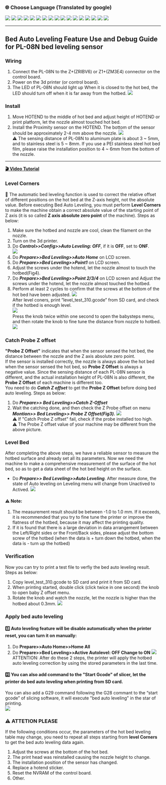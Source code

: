 ### :globe_with_meridians: Choose Language (Translated by google)
[![](../../lanpic/ES.png)](https://github-com.translate.goog/ZONESTAR3D/Upgrade-kit-guide/tree/main/Bed_Leveling_Sensor/PL-08N?_x_tr_sl=en&_x_tr_tl=es)
[![](../../lanpic/FR.png)](https://github-com.translate.goog/ZONESTAR3D/Upgrade-kit-guide/tree/main/Bed_Leveling_Sensor/PL-08N?_x_tr_sl=en&_x_tr_tl=fr)
[![](../../lanpic/PT.png)](https://github-com.translate.goog/ZONESTAR3D/Upgrade-kit-guide/tree/main/Bed_Leveling_Sensor/PL-08N?_x_tr_sl=en&_x_tr_tl=pt)
[![](../../lanpic/DE.png)](https://github-com.translate.goog/ZONESTAR3D/Upgrade-kit-guide/tree/main/Bed_Leveling_Sensor/PL-08N?_x_tr_sl=en&_x_tr_tl=de)
[![](../../lanpic/IT.png)](https://github-com.translate.goog/ZONESTAR3D/Upgrade-kit-guide/tree/main/Bed_Leveling_Sensor/PL-08N?_x_tr_sl=en&_x_tr_tl=it)
[![](../../lanpic/PL.png)](https://github-com.translate.goog/ZONESTAR3D/Upgrade-kit-guide/tree/main/Bed_Leveling_Sensor/PL-08N?_x_tr_sl=en&_x_tr_tl=pl)
[![](../../lanpic/RU.png)](https://github-com.translate.goog/ZONESTAR3D/Upgrade-kit-guide/tree/main/Bed_Leveling_Sensor/PL-08N?_x_tr_sl=en&_x_tr_tl=ru)
[![](../../lanpic/GR.png)](https://github-com.translate.goog/ZONESTAR3D/Upgrade-kit-guide/tree/main/Bed_Leveling_Sensor/PL-08N?_x_tr_sl=en&_x_tr_tl=el)
[![](../../lanpic/JP.png)](https://github-com.translate.goog/ZONESTAR3D/Upgrade-kit-guide/tree/main/Bed_Leveling_Sensor/PL-08N?_x_tr_sl=en&_x_tr_tl=ja)
[![](../../lanpic/KR.png)](https://github-com.translate.goog/ZONESTAR3D/Upgrade-kit-guide/tree/main/Bed_Leveling_Sensor/PL-08N?_x_tr_sl=en&_x_tr_tl=ko)
[![](../../lanpic/ID.png)](https://github-com.translate.goog/ZONESTAR3D/Upgrade-kit-guide/tree/main/Bed_Leveling_Sensor/PL-08N?_x_tr_sl=en&_x_tr_tl=id)
[![](../../lanpic/TH.png)](https://github-com.translate.goog/ZONESTAR3D/Upgrade-kit-guide/tree/main/Bed_Leveling_Sensor/PL-08N?_x_tr_sl=en&_x_tr_tl=th)
[![](../../lanpic/VN.png)](https://github-com.translate.goog/ZONESTAR3D/Upgrade-kit-guide/tree/main/Bed_Leveling_Sensor/PL-08N?_x_tr_sl=en&_x_tr_tl=vi)
[![](../../lanpic/IL.png)](https://github-com.translate.goog/ZONESTAR3D/Upgrade-kit-guide/tree/main/Bed_Leveling_Sensor/PL-08N?_x_tr_sl=en&_x_tr_tl=iw)
[![](../../lanpic/SA.png)](https://github-com.translate.goog/ZONESTAR3D/Upgrade-kit-guide/tree/main/Bed_Leveling_Sensor/PL-08N?_x_tr_sl=en&_x_tr_tl=ar)
[![](../../lanpic/TR.png)](https://github-com.translate.goog/ZONESTAR3D/Upgrade-kit-guide/tree/main/Bed_Leveling_Sensor/PL-08N?_x_tr_sl=en&_x_tr_tl=tr)
[![](../../lanpic/CN.png)](https://github-com.translate.goog/ZONESTAR3D/Upgrade-kit-guide/tree/main/Bed_Leveling_Sensor/PL-08N?_x_tr_sl=en&_x_tr_tl=zh-CN)

-----
## Bed Auto Leveling Feature Use and Debug Guide for PL-08N bed leveling sensor
### Wiring
1. Connect the PL-08N to the Z+(ZRIBV6) or Z1+(ZM3E4) connector on the control board.   
2. Power on the 3d printer (or control board).
3. The LED of PL-08N should light up When it is closed to the hot bed, the LED should turn off when it is far away from the hotbed.
![](./wiring.jpg)

### Install
1. Move HOTEND to the middle of hot bed and adjust height of HOTEND or print platform, let the nozzle almost touched hot bed.   
2. Install the Proximity sensor on the HOTEND. The bottom of the sensor should be approximately 2-4 mm above the nozzle.
![](./install.jpg)   
:warning: The sensing distance of PL-08N to aluminum plate is about 3 ~ 5mm, and to stainless steel is 5 ~ 8mm. If you use a PEI stainless steel hot bed film, please raise the installation position to 4 ~ 6mm from the bottom of the nozzle.

----
**[:clapper: Video Tutorial](https://youtu.be/Zoyl6PybsUk)**    
### Level Corners
:loudspeaker: The automatic bed leveling function is used to correct the relative offset of different positions on the hot bed at the Z-axis height, not the absolute value. Before executing Bed Auto Leveling, you must perform **Level Corners** to make the machine obtain a correct absolute value of the starting point of Z axis (it is so called **Z axis absolute zero point** of the machine). Steps as below:    
1. Make sure the hotbed and nozzle are cool, clean the filament on the nozzle.
2. Turn on the 3d printer.
3. Do ***Control>>Config>>Auto Leveling: OFF***, if it is **OFF**, set to **ONF**.     
![](0.jpg)    
4. Do ***Prepare>>Bed Leveling>>Auto Home*** on LCD screen. 
5. Do ***Prepare>>Bed Leveling>>Point1*** on LCD screen. 
6. Adjust the screws under the hotend, let the nozzle almost to touch the hotbed(Fig4).
7. Do ***Prepare>>Bed Leveling>>Point 2/3/4*** on LCD screen and Adjust the screws under the hotend, let the nozzle almost touched the hotbed.
8. Perform at least 2 cycles to confirm that the screws at the bottom of the hot bed have been adjusted.
![](1.jpg)    
After level coners, print ”level_test_310.gcode” from SD card, and check if the hotbed is enough level.      
![](2.jpg)    
Press the knob twice within one second to open the babysteps menu, and then rotate the knob to fine tune the distance from nozzle to hotbed.    
![](3.jpg)    

### Catch Probe Z offset
**"Probe Z Offset"** indicates that when the sensor sensed the hot bed, the distance between the nozzle and the Z axis absolute zero point.      
If the sensor is installed correctly, the nozzle is always above the hot bed when the sensor sensed the hot bed, so **Probe Z Offset** is always a negative value. Since the sensing distance of each PL-08N sensor is different, and the actual installation height of PL-08N is also different, the **Probe Z Offset** of each machine is different too.     
You need to do ***Catch Z offset*** to get the **Probe Z Offset** before doing bed auto leveling. Steps as below: 
1. Do ***Prepare>> Bed Leveling>>Catch Z-Offset***
2. Wait the catching done, and then check the Z Probe offset on menu ***Montion>> Bed Leveling>> Probe Z Offset(Fig3).***
![](4.jpg)     
:warning: If "Catch Probe Z offset" fail, check if the probe installed too high.      
:warning: The Probe Z offset value of your machine may be different from the above picture.      

### Level Bed 
After completing the above steps, we have a reliable sensor to measure the hotbed surface and already set all its parameters. Now we need the machine to make a comprehensive measurement of the surface of the hot bed, so as to get a data sheet of the hot bed height on the surface.   
- Do ***Prepare>> Bed Leveling>>Auto Leveling***.
After measure done, the state of Auto leveling on Leveling menu will change from Unactived to Actived.
![](./5.jpg) 
#### :warning: Note:   
1. The measurement result should be between -1.0 to 1.0 mm. If it exceeds, it is recommended that you try to fine tune the printer or improve the flatness of the hotbed, because it may affect the printing quality.
2. If it is found that there is a large deviation in data arrangement between the Left/Right sides or the Front/Back sides, please adjust the bottom screw of the hotbed (when the data is + turn down the hotbed, when the data is - turn up the hotbed)

### Verification     
Now you can try to print a test file to verfiy the bed auto leveling result. Steps as below:   
1. Copy level_test_310.gcode to SD card and print it from SD card.
2. When printing started, double click (click twice in one second) the knob to open baby Z offset menu.
3. Rotate the knob and watch the nozzle, let the nozzle is higher than the hotbed about 0.3mm.
![](6.jpg)     

### Apply bed auto leveling
#### :one: Auto leveling feature will be disable automatically when the printer reset, you can turn it on manually:
1. Do **Prepare>>Auto Home>>Home All**
2. Do **Prepare>>Bed Leveling>>Active Autolevel: OFF Change to ON**
![](7.jpg)
ATTENTION: After do these 2 steps, the printer will apply the hotbed auto leveling correction by using the stored parameters in the last time. 
#### :two: You can also add command to the "Start Gcode" of slicer, let the printer do bed auto leveling when printing from SD card.
You can also add a G29 command following the G28 commant to the “start gcode” of slicing software, it will execute "bed auto leveling" in the star of printing.   
![](slicer.jpg)

### :warning: ATTETION PLEASE
If the following conditions occur, the parameters of the hot bed leveling table may change, you need to repeat all steps starting from **level Corners** to get the bed auto leveling data again.     
1. Adjust the screws at the bottom of the hot bed.
2. The print head was reinstalled causing the nozzle height to change.
3. The installation position of the sensor has changed.
4. Replace a hotend sticker.
5. Reset the NVRAM of the control board.
6. Other.











